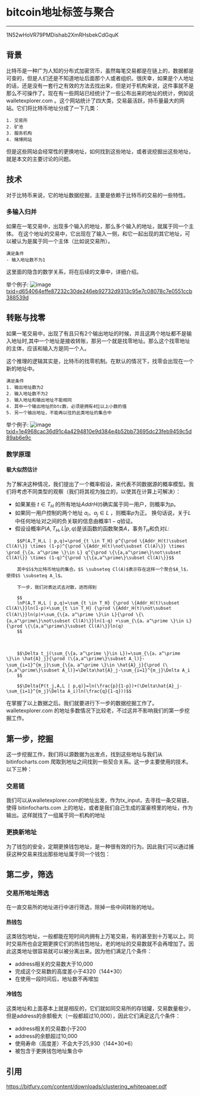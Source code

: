 # bitcoin地址标签与聚合

---
1N52wHoVR79PMDishab2XmRHsbekCdGquK
## 背景
比特币是一种广为人知的分布式加密货币，虽然每笔交易都是在链上的，数据都是可查的，但是人们还是不知道地址后面那个人或者组织。很庆幸，如果是个人地址的话，还是没有一套行之有效的方法去找出来，但是对于机构来说，这件事就不是那么不可操作了。现在有一些网站已经统计了一些公布出来的地址的统计，例如说 walletexplorer.com 。这个网站统计了四大类，交易最活跃，持币量最大的网站。它们将比特币地址分成了一下几类：

    1. 交易所
    2. 矿池
    3. 服务机构
    4. 赌博网站
    
但是这些网站会经常性的更换地址，如何找到这些地址，或者说挖掘出这些地址，就是本文的主要讨论的问题。



## 技术
对于比特币来说，它的地址数据挖掘，主要是依赖于比特币的交易的一些特性。
### 多输入归并
如果在一笔交易中，出现多个输入的地址，那么多个输入的地址，就属于同一个主体。
在这个地址的交易中，它出现在了输入一侧，和它一起出现的其它地址，可以被认为是属于同一个主体（比如说交易所）。
    
    满足条件
    - 输入地址数不为1

这里面的隐含的数学关系，将在后续的文章中，详细介绍。

举个例子:
![image](https://github.com/zhenli-developer/essay/blob/master/address-cluster/TXd654064effe87232c30de246eb92732d9313c95e7c08078c7e0551ccb388539d.png)
[txid=d654064effe87232c30de246eb92732d9313c95e7c08078c7e0551ccb388539d](https://www.chainup.info/d654064effe87232c30de246eb92732d9313c95e7c08078c7e0551ccb388539d)

## 转账与找零
如果一笔交易中，出现了有且只有2个输出地址的时候，并且这两个地址都不是输入地址时,其中一个地址是接收转账，那另一个就是找零地址。那么这个找零地址的主体，应该和输入方是同一个人。

这个推理的逻辑其实是，比特币的找零机制。在默认的情况下，找零会出现在一个新的地址中。
    
    满足条件
    1. 输出地址数为2
    2. 输入地址数不为2
    3. 输入地址和输出地址不能相同
    4. 其中一个输出地址的btc数，必须是拥有4位以上小数的值
    5. 另一个输出地址，不能再以往的此类地址的集合中
    
举个例子:
![image](https://github.com/zhenli-developer/essay/blob/master/address-cluster/TX1e4968cac36d91c4a4294810e9d384e4b52bb73695dc23feb9459c5d89ab6e9c.png)
[txid=1e4968cac36d91c4a4294810e9d384e4b52bb73695dc23feb9459c5d89ab6e9c](https://www.chainup.info/1e4968cac36d91c4a4294810e9d384e4b52bb73695dc23feb9459c5d89ab6e9c)

### 数学原理
#### 极大似然估计
为了解决这种情况，我们提出了一个概率假设，来代表不同数据源的概率模型。我们将考虑不同类型的观察（我们将其视为独立的，以使其在计算上可解决）：

- 如果某些 $t \in T_H$  的所有地址$AddrH(t)$确实属于同一用户，则概率为$p$。
- 如果同一用户控制的两个地址 ${a_i，a_j} \in L$ ，则概率$p$为正。 换句话说，关于$L$中任何地址对之间的负关联的信息由概率$1-q$验证。
- 假设设概率$P(A,T_H,L | p,q)$是该函数的函数聚类$A$，事务$T_H$和负对$L$:
```
    $$P(A,T_H,L | p,q)=\prod_{t \in T_H} p^{\prod \{Addr_H(t)\subset Cl(A)\}} \times (1-p)^{\prod \{Addr_H(t)\not\subset Cl(A)\}} \times \prod_{\{a，a^\prime \}\in L} q^{\prod \{\{a,a^\prime\}\not\subset Cl(A)\}} \times (1-q)^{\prod \{\{a,a^\prime\}\subset Cl(A)\}}$$
    
    其中$S$为比特币地址的集合。$S \subseteq Cl(A)$表示存在这样一个聚合$A_l$，使得$S \subseteq A_l$。

    下一步，我们对表达式去对数，进而得到

    $$
    lnP(A,T_H,L | p,q)=\sum_{t \in T_H} {\prod \{Addr_H(t)\subset Cl(A)\}}ln(1-p)+\sum_{t \in T_H} {\prod \{Addr_H(t)\not\subset Cl(A)\}}ln(p)+\sum_{\{a，a^\prime \}\in L}{\prod \{\{a,a^\prime\}\not\subset Cl(A)\}}ln(1-q) +\sum_{\{a，a^\prime \}\in L}{\prod \{\{a,a^\prime\}\subset Cl(A)\}}ln(q)
    $$



    $$\Delta t_j(\sum_{\{a，a^\prime \}\in L})=\sum_{\{a，a^\prime \}\in \hat{A}_j}{\prod (\{a,a^\prime\}\subset A_l)}-\sum_{i=1}^{m_j}\sum_{\{a，a^\prime \}\in \hat{A}_j}{\prod (\{a,a^\prime\}\subset A_l)}=\Delta\hat{A}_j-\sum_{i=1}^{m_j}\Delta A_i
    $$

    $$\Delta{P(t_j,A,L | p,q)}=ln(\frac{p}{1-p})+(\Delta\hat{A}_j-\sum_{i=1}^{m_j}\Delta A_i)ln(\frac{q}{1-q}))$$
```
    

在掌握了以上数据之后。我们就要进行下一步的数据挖掘工作了。walletexplorer.com 的地址多数情况下比较老，不过这并不影响我们的第一步挖掘工作。


## 第一步，挖掘
这一步挖掘工作，我们将以源数据为出发点，找到这些地址与我们从 bitinfocharts.com 爬取到地址之间找到一些契合关系。这一步主要使用的技术。以下三种：

### 交易链
我们可以从walletexplorer.com的地址出发，作为tx_input，去寻找一条交易链，使得 bitinfocharts.com 上的地址，或者是我们自己生成的富豪榜里的地址，作为输出。这样就找了一组属于同一机构的地址

### 更换新地址
为了钱包的安全，定期更换钱包地址，是一种很有效的行为。因此我们可以通过捕获这种交易来找出那些地址属于同一个钱包：



## 第二步，筛选

### 交易所地址筛选
在一直交易所的地址进行中进行筛选，除掉一些中间转账的地址。

#### 热钱包
这类钱包地址，一般都能在短时间内拥有上万笔交易，有的甚至到十万笔以上。同时交易所也会定期更换它们的热钱包地址，老的地址的交易数就不会再增加了。因此这类地址很容易就可以被分离出来。因为他们满足几个条件：
- address相关的交易数大于10,000
- 完成这个交易数的高度差小于4320（144\*30）
- 在使用一段时间后，地址数不再增加

 
#### 冷钱包
这类地址和上面基本上就是相反的，它们就如同交易所的存钱罐，交易数量极少，但是address的余额极大（一般都超过10,000），因此它们满足这几个条件：
- address相关的交易数小于200
- address的余额超过10,000
- 使用寿命（高度差）不会大于25,930（144\*30\*6）
- 被包含于更换钱包地址集合中





## 引用
https://bitfury.com/content/downloads/clustering_whitepaper.pdf



